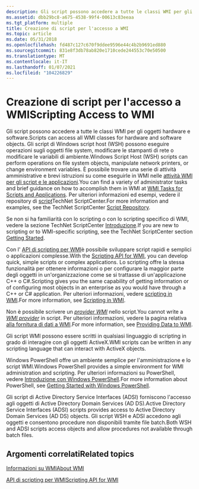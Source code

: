 ```yaml
---
description: Gli script possono accedere a tutte le classi WMI per gli oggetti hardware e software.
ms.assetid: dbb29bc8-a675-4538-99f4-00613c83eeaa
ms.tgt_platform: multiple
title: Creazione di script per l'accesso a WMI
ms.topic: article
ms.date: 05/31/2018
ms.openlocfilehash: fd487c127c670f9ddee9596e44c4b2b9691ed880
ms.sourcegitcommit: 831e8f3db78ab820e1710cede244553c70e50500
ms.translationtype: MT
ms.contentlocale: it-IT
ms.lasthandoff: 01/07/2021
ms.locfileid: "104226829"
---
```

# <a name="scripting-access-to-wmi"></a><span data-ttu-id="82189-103">Creazione di script per l'accesso a WMI</span><span class="sxs-lookup"><span data-stu-id="82189-103">Scripting Access to WMI</span></span>

<span data-ttu-id="82189-104">Gli script possono accedere a tutte le classi WMI per gli oggetti hardware e software.</span><span class="sxs-lookup"><span data-stu-id="82189-104">Scripts can access all WMI classes for hardware and software objects.</span></span> <span data-ttu-id="82189-105">Gli script di Windows script host (WSH) possono eseguire operazioni sugli oggetti file system, modificare le stampanti di rete o modificare le variabili di ambiente.</span><span class="sxs-lookup"><span data-stu-id="82189-105">Windows Script Host (WSH) scripts can perform operations on file system objects, manipulate network printers, or change environment variables.</span></span> <span data-ttu-id="82189-106">È possibile trovare una serie di attività amministrative e brevi istruzioni su come eseguirle in WMI nelle [attività WMI per gli script e le applicazioni](wmi-tasks-for-scripts-and-applications.md).</span><span class="sxs-lookup"><span data-stu-id="82189-106">You can find a variety of administrator tasks and brief guidance on how to accomplish them in WMI at [WMI Tasks for Scripts and Applications](wmi-tasks-for-scripts-and-applications.md).</span></span> <span data-ttu-id="82189-107">Per ulteriori informazioni ed esempi, vedere il repository di [script](https://www.microsoft.com/technet/scriptcenter/scripts/default.mspx)TechNet ScriptCenter.</span><span class="sxs-lookup"><span data-stu-id="82189-107">For more information and examples, see the TechNet ScriptCenter [Script Repository](https://www.microsoft.com/technet/scriptcenter/scripts/default.mspx).</span></span>

<span data-ttu-id="82189-108">Se non si ha familiarità con lo scripting o con lo scripting specifico di WMI, vedere la sezione TechNet ScriptCenter [Introduzione](https://www.microsoft.com/technet/scriptcenter/hubs/start.mspx).</span><span class="sxs-lookup"><span data-stu-id="82189-108">If you are new to scripting or to WMI-specific scripting, see the TechNet ScriptCenter section [Getting Started](https://www.microsoft.com/technet/scriptcenter/hubs/start.mspx).</span></span>

<span data-ttu-id="82189-109">Con l' [API di scripting per WMI](scripting-api-for-wmi.md)è possibile sviluppare script rapidi e semplici o applicazioni complesse.</span><span class="sxs-lookup"><span data-stu-id="82189-109">With the [Scripting API for WMI](scripting-api-for-wmi.md), you can develop quick, simple scripts or complex applications.</span></span> <span data-ttu-id="82189-110">Lo scripting offre la stessa funzionalità per ottenere informazioni o per configurare la maggior parte degli oggetti in un'organizzazione come se si trattasse di un'applicazione C++ o C#.</span><span class="sxs-lookup"><span data-stu-id="82189-110">Scripting gives you the same capability of getting information or of configuring most objects in an enterprise as you would have through a C++ or C# application.</span></span> <span data-ttu-id="82189-111">Per ulteriori informazioni, vedere [scripting in WMI](/windows/desktop/WmiSdk/creating-a-wmi-script).</span><span class="sxs-lookup"><span data-stu-id="82189-111">For more information, see [Scripting in WMI](/windows/desktop/WmiSdk/creating-a-wmi-script).</span></span>

<span data-ttu-id="82189-112">Non è possibile scrivere un [*provider WMI*](gloss-p.md) nello script.</span><span class="sxs-lookup"><span data-stu-id="82189-112">You cannot write a [*WMI provider*](gloss-p.md) in script.</span></span> <span data-ttu-id="82189-113">Per ulteriori informazioni, vedere la pagina relativa [alla fornitura di dati a WMI](providing-data-to-wmi.md).</span><span class="sxs-lookup"><span data-stu-id="82189-113">For more information, see [Providing Data to WMI](providing-data-to-wmi.md).</span></span>

<span data-ttu-id="82189-114">Gli script WMI possono essere scritti in qualsiasi linguaggio di scripting in grado di interagire con gli oggetti ActiveX.</span><span class="sxs-lookup"><span data-stu-id="82189-114">WMI scripts can be written in any scripting language that can interact with ActiveX objects.</span></span>

<span data-ttu-id="82189-115">Windows PowerShell offre un ambiente semplice per l'amministrazione e lo script WMI.</span><span class="sxs-lookup"><span data-stu-id="82189-115">Windows PowerShell provides a simple environment for WMI administration and scripting.</span></span> <span data-ttu-id="82189-116">Per ulteriori informazioni su PowerShell, vedere [Introduzione con Windows PowerShell](/powershell/scripting/getting-started/getting-started-with-windows-powershell?view=powershell-7&preserve-view=true).</span><span class="sxs-lookup"><span data-stu-id="82189-116">For more information about PowerShell, see [Getting Started with Windows PowerShell](/powershell/scripting/getting-started/getting-started-with-windows-powershell?view=powershell-7&preserve-view=true).</span></span>

<span data-ttu-id="82189-117">Gli script di Active Directory Service Interfaces (ADSI) forniscono l'accesso agli oggetti di Active Directory Domain Services (AD DS).</span><span class="sxs-lookup"><span data-stu-id="82189-117">Active Directory Service Interfaces (ADSI) scripts provides access to Active Directory Domain Services (AD DS) objects.</span></span> <span data-ttu-id="82189-118">Gli script WSH e ADSI accedono agli oggetti e consentono procedure non disponibili tramite file batch.</span><span class="sxs-lookup"><span data-stu-id="82189-118">Both WSH and ADSI scripts access objects and allow procedures not available through batch files.</span></span>

## <a name="related-topics"></a><span data-ttu-id="82189-119">Argomenti correlati</span><span class="sxs-lookup"><span data-stu-id="82189-119">Related topics</span></span>

<dl> <dt>

[<span data-ttu-id="82189-120">Informazioni su WMI</span><span class="sxs-lookup"><span data-stu-id="82189-120">About WMI</span></span>](about-wmi.md)
</dt> <dt>

[<span data-ttu-id="82189-121">API di scripting per WMI</span><span class="sxs-lookup"><span data-stu-id="82189-121">Scripting API for WMI</span></span>](scripting-api-for-wmi.md)
</dt> </dl>

 

 
